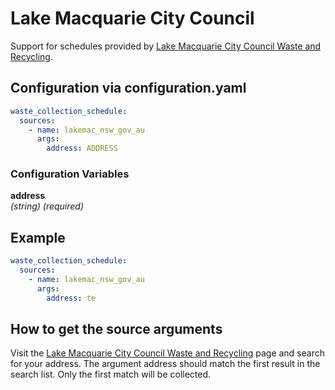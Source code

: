 # Lake Macquarie City Council

Support for schedules provided by [Lake Macquarie City Council Waste and Recycling](https://www.lakemac.com.au/For-residents/Waste-and-recycling/When-are-your-bins-collected).

## Configuration via configuration.yaml

```yaml
waste_collection_schedule:
  sources:
    - name: lakemac_nsw_gov_au
      args:
        address: ADDRESS
```

### Configuration Variables

**address**  
*(string) (required)*


## Example

```yaml
waste_collection_schedule:
  sources:
    - name: lakemac_nsw_gov_au
      args:
        address: te
```

## How to get the source arguments

Visit the [Lake Macquarie City Council Waste and Recycling](https://www.lakemac.com.au/For-residents/Waste-and-recycling/When-are-your-bins-collected) page and search for your address.
The argument address should match the first result in the search list.
Only the first match will be collected.